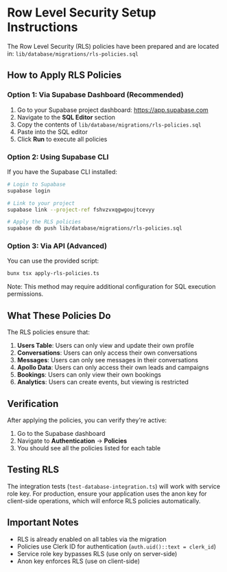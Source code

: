 # Row Level Security Setup Instructions

The Row Level Security (RLS) policies have been prepared and are located in:
`lib/database/migrations/rls-policies.sql`

## How to Apply RLS Policies

### Option 1: Via Supabase Dashboard (Recommended)

1. Go to your Supabase project dashboard: https://app.supabase.com
2. Navigate to the **SQL Editor** section
3. Copy the contents of `lib/database/migrations/rls-policies.sql`
4. Paste into the SQL editor
5. Click **Run** to execute all policies

### Option 2: Using Supabase CLI

If you have the Supabase CLI installed:

```bash
# Login to Supabase
supabase login

# Link to your project
supabase link --project-ref fshvzvxqgwgoujtcevyy

# Apply the RLS policies
supabase db push lib/database/migrations/rls-policies.sql
```

### Option 3: Via API (Advanced)

You can use the provided script:

```bash
bunx tsx apply-rls-policies.ts
```

Note: This method may require additional configuration for SQL execution permissions.

## What These Policies Do

The RLS policies ensure that:

1. **Users Table**: Users can only view and update their own profile
2. **Conversations**: Users can only access their own conversations
3. **Messages**: Users can only see messages in their conversations
4. **Apollo Data**: Users can only access their own leads and campaigns
5. **Bookings**: Users can only view their own bookings
6. **Analytics**: Users can create events, but viewing is restricted

## Verification

After applying the policies, you can verify they're active:

1. Go to the Supabase dashboard
2. Navigate to **Authentication** → **Policies**
3. You should see all the policies listed for each table

## Testing RLS

The integration tests (`test-database-integration.ts`) will work with service role key.
For production, ensure your application uses the anon key for client-side operations,
which will enforce RLS policies automatically.

## Important Notes

- RLS is already enabled on all tables via the migration
- Policies use Clerk ID for authentication (`auth.uid()::text = clerk_id`)
- Service role key bypasses RLS (use only on server-side)
- Anon key enforces RLS (use on client-side)